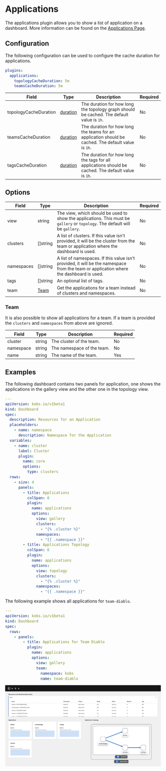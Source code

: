 # Applications

The applications plugin allows you to show a list of application on a dashboard. More information can be found on the [Applications Page](../resources/applications.md).

## Configuration

The following configuration can be used to configure the cache duration for applications.

```yaml
plugins:
  applications:
    topologyCacheDuration: 5m
    teamsCacheDuration: 5m
```

| Field | Type | Description | Required |
| ----- | ---- | ----------- | -------- |
| topologyCacheDuration | [duration](https://pkg.go.dev/time#ParseDuration) | The duration for how long the topology graph should be cached. The default value is `1h`. | No |
| teamsCacheDuration | [duration](https://pkg.go.dev/time#ParseDuration) | The duration for how long the teams for an application should be cached. The default value is `1h`. | No |
| tagsCacheDuration | [duration](https://pkg.go.dev/time#ParseDuration) | The duration for how long the tags for all applications should be cached. The default value is `1h`. | No |

## Options

| Field | Type | Description | Required |
| ----- | ---- | ----------- | -------- |
| view | string | The view, which should be used to show the applications. This must be `gallery` or `topology`. The default will be `gallery`. | No |
| clusters | []string | A list of clusters. If this value isn't provided, it will be the cluster from the team or application where the dashboard is used. | No |
| namespaces | []string | A list of namespaces. If this value isn't provided, it will be the namespace from the team or application where the dashboard is used. | No |
| tags | []string | An optional list of tags. | No |
| team | [Team](#team) | Get the applications for a team instead of clusters and namespaces. | No |

### Team

It is also possible to show all applications for a team. If a team is provided the `clusters` and `namespaces` from above are ignored.

| Field | Type | Description | Required |
| ----- | ---- | ----------- | -------- |
| cluster | string | The cluster of the team. | No |
| namespace | string | The namespace of the team. | No |
| name | string | The name of the team. | Yes |

## Examples

The following dashboard contains two panels for application, one shows the applications in the gallery view and the other one in the topology view.

```yaml
---
apiVersion: kobs.io/v1beta1
kind: Dashboard
spec:
  description: Resources for an Application
  placeholders:
    - name: namespace
      description: Namespace for the Application
  variables:
    - name: cluster
      label: Cluster
      plugin:
        name: core
        options:
          type: clusters
  rows:
    - size: 4
      panels:
        - title: Applications
          colSpan: 6
          plugin:
            name: applications
            options:
              view: gallery
              clusters:
                - "{% .cluster %}"
              namespaces:
                - "{{ .namespace }}"
        - title: Applications Topology
          colSpan: 6
          plugin:
            name: applications
            options:
              view: topology
              clusters:
                - "{% .cluster %}"
              namespaces:
                - "{{ .namespace }}"
```

The following example shows all applications for `team-diablo`.

```yaml
---
apiVersion: kobs.io/v1beta1
kind: Dashboard
spec:
  rows:
    - panels:
        - title: Applications for Team Diablo
          plugin:
            name: applications
            options:
              view: gallery
              team:
                namespace: kobs
                name: team-diablo
```

![Applications](assets/applications.png)
